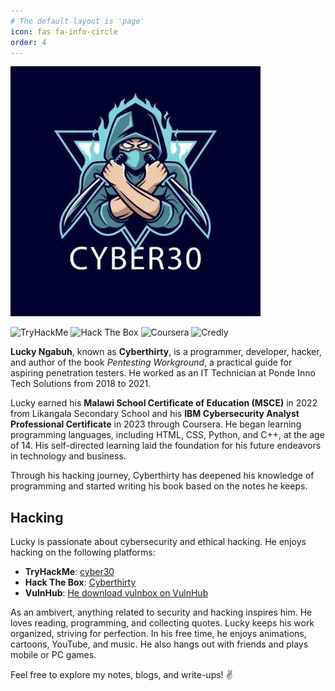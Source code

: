 ```yaml
---
# The default layout is 'page'
icon: fas fa-info-circle
order: 4
---
```


![Cyberthirty](/common/cyberthirty.webp)

<a href="https://tryhackme.com/p/cyber30" target="_blank" style="text-decoration:none;">
  <img src="https://img.shields.io/badge/TryHackMe-%23000000?logo=tryhackme&logoColor=white&style=for-the-badge" alt="TryHackMe"/>
</a>
<a href="https://app.hackthebox.com/profile/1751803" target="_blank" style="text-decoration:none;">
  <img src="https://img.shields.io/badge/HackTheBox-%23000000?logo=hackthebox&logoColor=white&style=for-the-badge" alt="Hack The Box"/>
</a>
<a href="https://www.coursera.org/learner/lucky-ngabuh/" target="_blank" style="text-decoration:none;">
  <img src="https://img.shields.io/badge/Coursera-%23000000?logo=coursera&logoColor=white&style=for-the-badge" alt="Coursera"/>
</a>
<a href="https://www.credly.com/users/lucky-ngabuh" target="_blank" style="text-decoration:none;">
  <img src="https://img.shields.io/badge/Credly-%23FF6F61?logo=credly&logoColor=white&style=for-the-badge" alt="Credly"/>
</a>


**Lucky Ngabuh**, known as **Cyberthirty**, is a programmer, developer, hacker, and author of the book *Pentesting Workground*, a practical guide for aspiring penetration testers. He worked as an IT Technician at Ponde Inno Tech Solutions from 2018 to 2021.

Lucky earned his **Malawi School Certificate of Education (MSCE)** in 2022 from Likangala Secondary School and his **IBM Cybersecurity Analyst Professional Certificate** in 2023 through Coursera. He began learning programming languages, including HTML, CSS, Python, and C++, at the age of 14. His self-directed learning laid the foundation for his future endeavors in technology and business.

Through his hacking journey, Cyberthirty has deepened his knowledge of programming and started writing his book based on the notes he keeps.

## Hacking

Lucky is passionate about cybersecurity and ethical hacking. He enjoys hacking on the following platforms:
- **TryHackMe**: [cyber30](https://tryhackme.com/p/cyber30)
- **Hack The Box**: [Cyberthirty](https://app.hackthebox.com/profile/1751803)
- **VulnHub**: [He download vulnbox on VulnHub](https://vulnhub.com)

As an ambivert, anything related to security and hacking inspires him. He loves reading, programming, and collecting quotes. Lucky keeps his work organized, striving for perfection. In his free time, he enjoys animations, cartoons, YouTube, and music. He also hangs out with friends and plays mobile or PC games.

Feel free to explore my notes, blogs, and write-ups! ✌️
